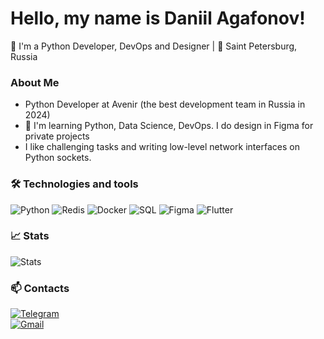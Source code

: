 # Hello, my name is Daniil Agafonov!

🚀 I'm a Python Developer, DevOps and Designer | 📍 Saint Petersburg, Russia

### About Me

- Python Developer at Avenir (the best development team in Russia in 2024)
- 🌱 I'm learning Python, Data Science, DevOps. I do design in Figma for private projects
- I like challenging tasks and writing low-level network interfaces on Python sockets.

### 🛠️ Technologies and tools
![Python](https://img.shields.io/badge/Python-3776AB?style=for-the-badge&logo=python&logoColor=white)
![Redis](https://img.shields.io/badge/Redis-DC382D?style=for-the-badge&logo=redis&logoColor=white)
![Docker](https://img.shields.io/badge/Docker-2496ED?style=for-the-badge&logo=docker&logoColor=white)
![SQL](https://img.shields.io/badge/SQL-4479A1?style=for-the-badge&logo=postgresql&logoColor=white)
![Figma](https://img.shields.io/badge/Figma-F24E1E?style=for-the-badge&logo=figma&logoColor=white)
![Flutter](https://img.shields.io/badge/Flutter-02569B?style=for-the-badge&logo=flutter&logoColor=white)

### 📈 Stats
![Stats](https://github-readme-stats.vercel.app/api?username=iagafon&theme=radical)

### 📫 Contacts
[![Telegram](https://img.shields.io/badge/Telegram-2CA5E0?style=for-the-badge&logo=telegram&logoColor=white)](https://t.me/iagafon)  
[![Gmail](https://img.shields.io/badge/Gmail-D14836?style=for-the-badge&logo=gmail&logoColor=white)](mailto:iiagafon@yandex.ru)  
